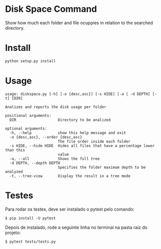 Disk Space Command
==================

Show how much each folder and file ocuppies in relation to the searched
directory.

Install
=======

```python
python setup.py install
```

Usage
=====

```
usage: diskspace.py [-h] [-o {desc,asc}] [-s HIDE] [-a | -d DEPTH] [-t] [DIR]

Analizes and reports the disk usage per folder

positional arguments:
  DIR                   Directory to be analized

optional arguments:
  -h, --help            show this help message and exit
  -o {desc,asc}, --order {desc,asc}
                        The file order inside each folder
  -s HIDE, --hide HIDE  Hides all files that have a percentage lower than this
                        value
  -a, --all             Shows the full tree
  -d DEPTH, --depth DEPTH
                        Specifies the folder maximum depth to be analyzed
  -t, --tree-view       Display the result in a tree mode
```

Testes
======

Para rodar os testes, deve ser instalado o pytest pelo comando:

```
$ pip install -U pytest
```

Depois de instalado, rode a seguinte linha no terminal na pasta raiz do projeto:

```
$ pytest tests/tests.py
```
